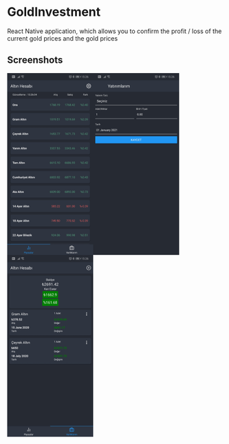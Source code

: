 # GoldInvestment
React Native application, which allows you to confirm the profit / loss of the current gold prices and the gold prices
## Screenshots
<img align="left" src="https://github.com/yunuskorkmaz/gold-investment/blob/master/screenshot/1.jpg?raw=true" alt="drawing" width="200"/>
<img align="left" src="https://github.com/yunuskorkmaz/gold-investment/blob/master/screenshot/2.jpg?raw=true" alt="drawing" width="200"/>
<img align="left" src="https://github.com/yunuskorkmaz/gold-investment/blob/master/screenshot/3.jpg?raw=true" alt="drawing" width="200"/>
